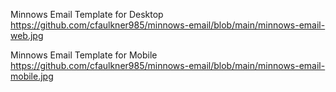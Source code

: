 Minnows Email Template for Desktop
https://github.com/cfaulkner985/minnows-email/blob/main/minnows-email-web.jpg

Minnows Email Template for Mobile
https://github.com/cfaulkner985/minnows-email/blob/main/minnows-email-mobile.jpg
